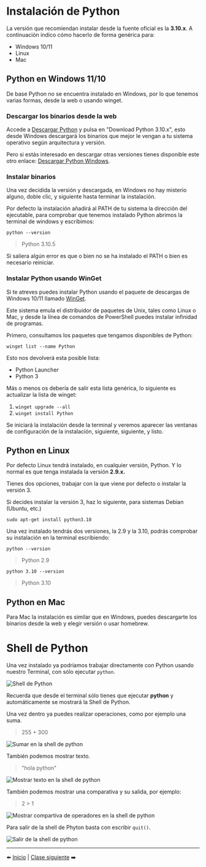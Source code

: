 # Instalación de Python

La versión que recomiendan instalar desde la fuente oficial es la **3.10.x**. A continuación indico cómo hacerlo de forma genérica para:

* Windows 10/11
* Linux
* Mac

## Python en Windows 11/10

De base Python no se encuentra instalado en Windows, por lo que tenemos varias formas, desde la web o usando winget.

### Descargar los binarios desde la web

Accede a [Descargar Python] y pulsa en "Download Python 3.10.x", esto desde Windows descargará los binarios que mejor le vengan a tu sistema operativo según arquitectura y versión.

[Descargar Python]: https://www.python.org/downloads/

Pero si estás interesado en descargar otras versiones tienes disponible este otro enlace: [Descargar Python Windows].

[Descargar Python Windows]: https://www.python.org/downloads/windows/

### Instalar binarios

Una vez decidida la versión y descargada, en Windows no hay misterio alguno, doble clic, y siguiente hasta terminar la instalación.

Por defecto la instalación añadirá al PATH de tu sistema la dirección del ejecutable, para comprobar que tenemos instalado Python abrimos la terminal de windows y escribimos:

```python --version```
> Python 3.10.5

Si saliera algún error es que o bien no se ha instalado el PATH o bien es necesario reiniciar.

### Instalar Python usando WinGet

Si te atreves puedes instalar Python usando el paquete de descargas de Windows 10/11 llamado [WinGet].

Este sistema emula el distribuidor de paquetes de Unix, tales como Linux o Mac, y desde la línea de comandos de PowerShell puedes instalar infinidad de programas.

Primero, consultamos los paquetes que tengamos disponibles de Python:

```winget list --name Python```

Esto nos devolverá esta posible lista:

* Python Launcher
* Python 3

Más o menos os debería de salir esta lista genérica, lo siguiente es actualizar la lista de winget:

1. ```winget upgrade --all```
2. ```winget install Python```

Se iniciará la instalación desde la terminal y veremos aparecer las ventanas de configuración de la instalación, siguiente, siguiente, y listo.

[WinGet]: https://docs.microsoft.com/es-es/windows/package-manager/winget/

## Python en Linux

Por defecto Linux tendrá instalado, en cualquier versión, Python. Y lo normal es que tenga instalada la versión **2.9.x.**

Tienes dos opciones, trabajar con la que viene por defecto o instalar la versión 3.

Si decides instalar la versión 3, haz lo siguiente, para sistemas Debian (Ubuntu, etc.)

```sudo apt-get install python3.10```

Una vez instalado tendrás dos versiones, la 2.9 y la 3.10, podrás comprobar su instalación en la terminal escribiendo:

```python --version```
> Python 2.9

```python 3.10 --version```
> Python 3.10

## Python en Mac

Para Mac la instalación es similar que en Windows, puedes descargarte los binarios desde la web y elegir versión o usar homebrew.

# Shell de Python

Una vez instalado ya podríamos trabajar directamente con Python usando nuestro Terminal, con sólo ejecutar ```python```.

![Shell de Python](/99_Imagenes/shell_python_1.png)

Recuerda que desde el terminal sólo tienes que ejecutar **python** y automáticamente se mostrará la Shell de Python.

Una vez dentro ya puedes realizar operaciones, como por ejemplo una suma.

> 255 + 300

![Sumar en la shell de python](/99_Imagenes/shell_python_2.png)

También podemos mostrar texto.

> "hola python"

![Mostrar texto en la shell de python](/99_Imagenes/shell_python_3.png)

También podemos mostrar una comparativa y su salida, por ejemplo:

> 2 > 1

![Mostrar compartiva de operadores en la shell de python](/99_Imagenes/shell_python_4.png)

Para salir de la shell de Phyton basta con escribir ```quit()```.

![Salir de la shell de python](/99_Imagenes/shell_python_5.png)

***

⬅️ [Inicio](/readme.md) | [Clase siguiente](/01_Entorno_de_desarrollo/readme.md) ➡️